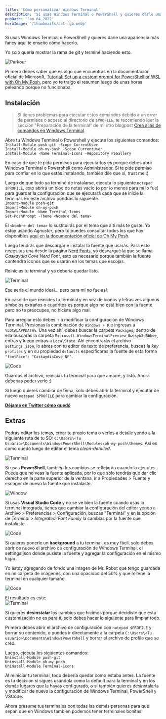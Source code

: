 ```yaml
---
title: 'Cómo personalizar Windows Terminal'
description: 'Si usas Windows Terminal o PowerShell y quieres darle una apariencia más fancy aquí te enseño cómo hacerlo.'
pubDate: 'Jan 04 2022'
heroImage: '/thumbnails/cat-rgb.webp'
---
```

Si usas Windows Terminal o PowerShell y quieres darle una apariencia más fancy aquí te enseño cómo hacerlo.

Yo solo quería mostrar la rama de git y terminé haciendo esto.

![Parkour](/blog-images/parkour.webp)

Primero debes saber que es algo que encuentras en la documentación oficial de Microsoft, [Tutorial: Set up a custom prompt for PowerShell or WSL with Oh My Posh](https://docs.microsoft.com/en-us/windows/terminal/tutorials/custom-prompt-setup), pero yo te traigo el resumen luego de unas horas peleando porque no funcionaba.

Instalación
-----------

> Si tienes problemas para ejecutar estos comandos debido a un error de permisos o acceso al directorio de `$PROFILE`, te recomiendo leer la sección "Preparación de la terminal" de mi otro blogpost [Crea alias de comandos en Windows Terminal](https://luislira.dev/blog/crea-alias-de-comando-en-windows-terminal).

Abre tu Windows Terminal o Powershell y ejecuta los siguientes comandos:  
`Install-Module posh-git -Scope CurrentUser`  
`Install-Module oh-my-posh -Scope CurrentUser`  
`Install-Module -Name Terminal-Icons -Repository PSGallery`

En caso de que te pida permisos para ejecutarlos es porque debes abrir Windows Terminal o Powershell como Administrador. Si te pide permiso para confiar en lo que estás instalando, también dile que sí, trust me :)

Luego de que todo ya terminó de instalarse, ejecuta lo siguiente `notepad $PROFILE`, esto abrirá un bloc de notas vacío (o por lo menos para mí lo fue) para guardar la configuración que se ejecutará cada que se inicie la terminal. En este archivo pondrás lo siguiente.  
`Import-Module posh-git`  
`Import-Module oh-my-posh`  
`Import-Module -Name Terminal-Icons`  
`Set-PoshPrompt -Theme <Nombre del tema>`

El `<Nombre del tema>` lo sustituirás por el tema que a ti más te guste. Yo estoy usando _Agnoster_, pero tú puedes consultar todos los que hay disponibles [aquí en la documentación oficial de Oh My Posh](https://ohmyposh.dev/docs/themes).

Luego tendrás que descargar e instalar la fuente que usarás. Para esto necesitas una desde la página [Nerd Fonts](https://www.nerdfonts.com/font-downloads), yo descargué la que se llama _Caskaydia Cove Nerd Font_, esto es necesario porque también la fuente contendrá iconos que se usarán en los temas que escojas.

Reinicias tu terminal y ya debería quedar listo.

![Terminal](/blog-images/terminal-screenshot-1.webp)

Ese sería el mundo ideal... pero para mí no fue así.

En caso de que reinicies tu terminal y en vez de iconos y letras ves algunos símbolos extraños o cuadritos es porque algo no está bien con la fuente, pero no te preocupes, no hiciste algo mal.

Para arreglar esto debes ir a modificar la configuración de Windows Terminal. Presionas la combinación de `Windows + R` e ingresas a `%LOCALAPPDATA%`. Una vez ahí, debes buscar la carpeta `Packages`, dentro de ella buscarás la carpeta `Microsoft.WindowsTerminalPreview_8wekyb3d8bbwe`, entras y luego entras a `LocalState`. Ahí encontrarás el archivo `settings.json`, lo abres con tu editor de texto de preferencia, buscas la _key_ `profiles` y en su propiedad `defaults` especificarás la fuente de esta forma `"fontFace": "CaskaydiaCove NF"`.

![Code](/blog-images/code-screenshot-1.webp)

Guardas el archivo, reinicias tu terminal para que amarre, y listo. Ahora deberías poder verlo :)

Si luego quieres cambiar de tema, solo debes abrir la terminal y ejecutar de nuevo `notepad $PROFILE` para cambiar la configuración.

**[Déjame en Twitter cómo quedó](https://twitter.com/Luis_LiraC/status/1478536020589264899)**

Extras
------

Podrás editar los temas, crear tu propio tema o verlos a detalle yendo a la siguiente ruta de tu SO: `C:\Users\<Tu Usuario>\Documents\WindowsPowerShell\Modules\oh-my-posh\themes`. Así es como quedó luego de editar el tema _clean-detailed_.

![Terminal](/blog-images/terminal-screenshot-2.webp)

Si usas **PowerShell**, también los cambios se reflejarán cuando la ejecutes. Puede que no veas la fuente aplicada, por lo que solo tendrás que dar clic derecho en la parte superior de la ventana, ir a Propiedades > Fuente y escoger de nuevo la fuente que instalaste.

![Window](/blog-images/window-screenshot-1.webp)

Si usas **Visual Studio Code** y no se ve bien la fuente cuando usas la terminal integrada, tienes que cambiar la configuración del editor yendo a Archivo > Preferencias > Configuración, buscas "Terminal" y en la opción de _Terminal > Integrated: Font Family_ la cambias por la fuente que instalaste.

![Code](/blog-images/code-screenshot-2.webp)

Si quieres ponerle un **background** a tu terminal, es muy fácil, solo debes abrir de nuevo el archivo de configuración de Windows Terminal, el settings.json donde pusiste la fuente y agregar la configuración en el mismo lugar.

Yo estoy agregando de fondo una imagen de Mr. Robot que tengo guardada en mi carpeta de imágenes, con una opacidad del 50% y que rellene la terminal en cualquier tamaño.

![Code](/blog-images/code-screenshot-3.webp)

El resultado es este:  
![Terminal](/blog-images/terminal-screenshot-3.webp)

Si quieres **desinstalar** los cambios que hicimos porque decidiste que esta customización no es para ti, solo debes hacer lo siguiente para limpiar todo.

Primero debes abrir el archivo de configuración con `notepad $PROFILE` y borrar su contenido, o puedes ir directamente a la carpeta `C:\Users\<Tu usuario>\Documents\WindowsPowerShell` y borrar el archivo de profile que se creó.

Luego, ejecuta los siguientes comandos:  
`Uninstall-Module posh-git`  
`Uninstall-Module oh-my-posh`  
`Uninstall-Module Terminal-Icons`

Al reiniciar tu terminal, todo debería quedar como estaba antes. La fuente es tu decisión si sigues usándola como la default para la terminal y en los demás lugares que la hayas configurado, o si también quieres desinstalarla y modificar de nuevo la configuración de Windows Terminal, PowerShell y VSCode.

Ahora presume tus terminales con todas las demás personas para que sepan que en Windows también podemos tener terminales bonitas!
